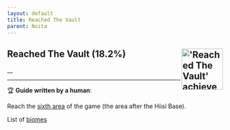 ```yaml
---
layout: default
title: Reached The Vault
parent: Noita
---
```


## Reached The Vault (18.2%) <img align="right" src="https://cdn.cloudflare.steamstatic.com/steamcommunity/public/images/apps/881100/7e66ed4b29a19b4fbe2a7ef4f7384aabaad2f57a.jpg" alt="'Reached The Vault' achievement icon" width="96" height="96">

__

---

:trophy: **Guide written by a human**:

Reach the [sixth area](https://noita.wiki.com/wiki/The_Vault) of the game (the area after the Hiisi Base). 

List of [biomes](https://noita.wiki.gg/wiki/Biomes)

